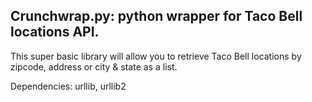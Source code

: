 ## Crunchwrap.py: python wrapper for Taco Bell locations API. 

This super basic library will allow you to retrieve Taco Bell locations by zipcode, address or city & state as a list.

Dependencies: urllib, urllib2

